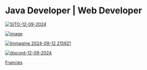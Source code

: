 # Java Developer |  Web Developer

[![SITO-12-09-2024](https://github.com/user-attachments/assets/6b949793-101b-418a-89a6-0776200939d7)](https://franciesdev.it)

[![image](https://github.com/user-attachments/assets/0ebaca88-a17a-4489-99b5-d0ef53f076ec)](https://builtbybit.com/members/francies.492319/)

[![Immagine 2024-09-12 215921](https://github.com/user-attachments/assets/94bb65ff-c844-44ab-a718-081ecc297ab9)](https://www.spigotmc.org/members/arroghandi.1729387/)

[![discord-12-09-2024](https://github.com/user-attachments/assets/8e82784e-424f-470a-8396-9c2f8d428c48)](https://discord.com/invite/cdXbepfwAj)

[Francies](https://discord.com/users/912378209679601734)

